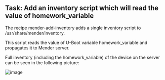 ## Task: Add an inventory script which will read the value of homework_variable

The recipe mender-add-inventory adds a single inventory script to /usr/share/mender/inventory. 

This script reads the value of U-Boot variable homework_variable and propagates it to Mender server.

Full inventory (including the homework_variable) of the device on the server can be seen in the following picture:

![image](https://github.com/janaperic/meta-ce/assets/43477989/f627f103-77a2-4fe7-bdc0-0a43254bb4dd)
